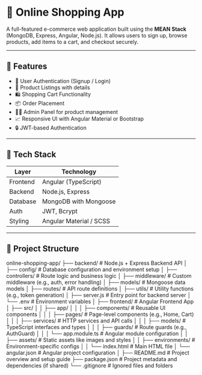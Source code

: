 # 🛒 Online Shopping App

A full-featured e-commerce web application built using the **MEAN Stack** (MongoDB, Express, Angular, Node.js). It allows users to sign up, browse products, add items to a cart, and checkout securely.

---

## 🚀 Features

- 🔐 User Authentication (Signup / Login)
- 🧾 Product Listings with details
- 🛍️ Shopping Cart Functionality
- 📦 Order Placement
- 🧑‍💼 Admin Panel for product management
- 📈 Responsive UI with Angular Material or Bootstrap
- 🔒 JWT-based Authentication

---

## 🧱 Tech Stack

| Layer    | Technology              |
| -------- | ----------------------- |
| Frontend | Angular (TypeScript)    |
| Backend  | Node.js, Express        |
| Database | MongoDB with Mongoose   |
| Auth     | JWT, Bcrypt             |
| Styling  | Angular Material / SCSS |

---

## 📁 Project Structure

online-shopping-app/
├── backend/                  # Node.js + Express Backend API
│   ├── config/               # Database configuration and environment setup
│   ├── controllers/          # Route logic and business logic
│   ├── middleware/           # Custom middleware (e.g., auth, error handling)
│   ├── models/               # Mongoose data models
│   ├── routes/               # API route definitions
│   ├── utils/                # Utility functions (e.g., token generation)
│   ├── server.js             # Entry point for backend server
│   └── .env                  # Environment variables
│
├── frontend/                 # Angular Frontend App
│   ├── src/
│   │   ├── app/
│   │   │   ├── components/   # Reusable UI components
│   │   │   ├── pages/        # Page-level components (e.g., Home, Cart)
│   │   │   ├── services/     # HTTP services and API calls
│   │   │   ├── models/       # TypeScript interfaces and types
│   │   │   ├── guards/       # Route guards (e.g., AuthGuard)
│   │   │   └── app.module.ts # Angular module configuration
│   │   ├── assets/           # Static assets like images and styles
│   │   ├── environments/     # Environment-specific configs
│   │   └── index.html        # Main HTML file
│   └── angular.json          # Angular project configuration
│
├── README.md                 # Project overview and setup guide
├── package.json              # Project metadata and dependencies (if shared)
└── .gitignore                # Ignored files and folders

